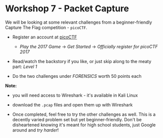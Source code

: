 # Workshop 7 - Packet Capture

We will be looking at some relevant challenges from a beginner-friendly Capture The Flag competition - `picoCTF`.

- Register an account at [picoCTF](https://picoctf.com/)
  - *Play the 2017 Game* -> *Get Started* -> *Officially register for picoCTF 2017*

- Read/watch the backstory if you like, or just skip along to the meaty part: *Level 1*

- Do the two challenges under *FORENSICS* worth 50 points each

**Note:**

- you will need access to Wireshark - it's available in Kali Linux

- download the `.pcap` files and open them up with Wireshark

- Once completed, feel free to try the other challenges as well. This is a decently varied problem set but yet beginner-friendly. Don't be disheartened knowing it's meant for high school students, just Google around and *try harder*!
